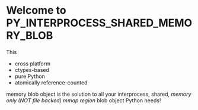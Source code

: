 # Welcome to PY_INTERPROCESS_SHARED_MEMORY_BLOB
This
* cross platform
* ctypes-based
* pure Python
* atomically reference-counted

memory blob object is the solution to all your interprocess, shared, *memory only (NOT file backed) mmap region* blob object Python needs!
